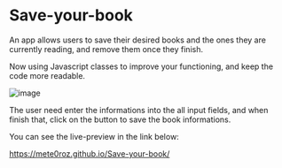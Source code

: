 # Save-your-book
An app allows users to save their desired books and the ones they are currently reading, and remove them once they finish.

Now using Javascript classes to improve your functioning, and keep the code more readable.

![image](https://github.com/user-attachments/assets/7f9d5467-8eb8-4c85-b5ea-ab7fd753529a)

The user need enter the informations into the all input fields, and when finish that, click on the button to save the book informations.

You can see the live-preview in the link below: 

https://mete0roz.github.io/Save-your-book/
